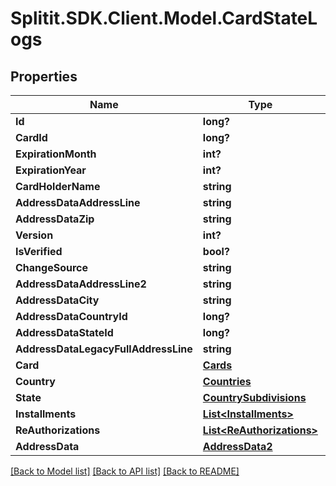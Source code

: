 # Splitit.SDK.Client.Model.CardStateLogs
## Properties

Name | Type | Description | Notes
------------ | ------------- | ------------- | -------------
**Id** | **long?** |  | 
**CardId** | **long?** |  | 
**ExpirationMonth** | **int?** |  | 
**ExpirationYear** | **int?** |  | 
**CardHolderName** | **string** |  | [optional] 
**AddressDataAddressLine** | **string** |  | [optional] 
**AddressDataZip** | **string** |  | [optional] 
**Version** | **int?** |  | 
**IsVerified** | **bool?** |  | 
**ChangeSource** | **string** |  | [optional] 
**AddressDataAddressLine2** | **string** |  | [optional] 
**AddressDataCity** | **string** |  | [optional] 
**AddressDataCountryId** | **long?** |  | [optional] 
**AddressDataStateId** | **long?** |  | [optional] 
**AddressDataLegacyFullAddressLine** | **string** |  | [optional] 
**Card** | [**Cards**](Cards.md) |  | [optional] 
**Country** | [**Countries**](Countries.md) |  | [optional] 
**State** | [**CountrySubdivisions**](CountrySubdivisions.md) |  | [optional] 
**Installments** | [**List&lt;Installments&gt;**](Installments.md) |  | [optional] 
**ReAuthorizations** | [**List&lt;ReAuthorizations&gt;**](ReAuthorizations.md) |  | [optional] 
**AddressData** | [**AddressData2**](AddressData2.md) |  | [optional] 

[[Back to Model list]](../README.md#documentation-for-models) [[Back to API list]](../README.md#documentation-for-api-endpoints) [[Back to README]](../README.md)

